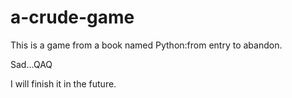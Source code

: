 # a-crude-game
This is a game from a book named Python:from entry to abandon.

Sad...QAQ

I will finish it in the future.
